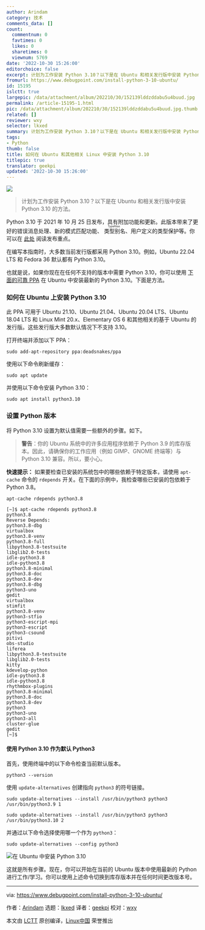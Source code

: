 ```yaml
---
author: Arindam
category: 技术
comments_data: []
count:
  commentnum: 0
  favtimes: 0
  likes: 0
  sharetimes: 0
  viewnum: 5769
date: '2022-10-30 15:26:00'
editorchoice: false
excerpt: 计划为工作安装 Python 3.10？以下是在 Ubuntu 和相关发行版中安装 Python 3.10 的方法。
fromurl: https://www.debugpoint.com/install-python-3-10-ubuntu/
id: 15195
islctt: true
largepic: /data/attachment/album/202210/30/152139lddzddabu5u4buud.jpg
permalink: /article-15195-1.html
pic: /data/attachment/album/202210/30/152139lddzddabu5u4buud.jpg.thumb.jpg
related: []
reviewer: wxy
selector: lkxed
summary: 计划为工作安装 Python 3.10？以下是在 Ubuntu 和相关发行版中安装 Python 3.10 的方法。
tags:
- Python
thumb: false
title: 如何在 Ubuntu 和其他相关 Linux 中安装 Python 3.10
titlepic: true
translator: geekpi
updated: '2022-10-30 15:26:00'
---
```


![](/data/attachment/album/202210/30/152139lddzddabu5u4buud.jpg)



> 
> 计划为工作安装 Python 3.10？以下是在 Ubuntu 和相关发行版中安装 Python 3.10 的方法。
> 
> 
> 


Python 3.10 于 2021 年 10 月 25 日发布，具有附加功能和更新。此版本带来了更好的错误消息处理、新的模式匹配功能、<ruby> 类型别名 <rt>  TypeAlias </rt></ruby>、用户定义的类型保护等。你可以在 [此处](https://docs.python.org/3.10/whatsnew/3.10.html) 阅读发布重点。


在编写本指南时，大多数当前发行版都采用 Python 3.10。例如，Ubuntu 22.04 LTS 和 Fedora 36 默认都有 Python 3.10。


也就是说，如果你现在在任何不支持的版本中需要 Python 3.10，你可以使用 [下面的可靠 PPA](https://github.com/deadsnakes) 在 Ubuntu 中安装最新的 Python 3.10。下面是方法。


### 如何在 Ubuntu 上安装 Python 3.10


此 PPA 可用于 Ubuntu 21.10、Ubuntu 21.04、Ubuntu 20.04 LTS、Ubuntu 18.04 LTS 和 Linux Mint 20.x、Elementary OS 6 和其他相关的基于 Ubuntu 的发行版。这些发行版大多数默认情况下不支持 3.10。


打开终端并添加以下 PPA：



```
sudo add-apt-repository ppa:deadsnakes/ppa

```

使用以下命令刷新缓存：



```
sudo apt update 

```

并使用以下命令安装 Python 3.10：



```
sudo apt install python3.10

```

### 设置 Python 版本


将 Python 3.10 设置为默认值需要一些额外的步骤。如下。



> 
> **警告**：你的 Ubuntu 系统中的许多应用程序依赖于 Python 3.9 的库存版本。因此，请确保你的工作应用（例如 GIMP、GNOME 终端等）与 Python 3.10 兼容。所以，要小心。
> 
> 
> 


**快速提示：** 如果要检查已安装的系统包中的哪些依赖于特定版本，请使用 `apt-cache` 命令的 `rdepends` 开关。在下面的示例中，我检查哪些已安装的包依赖于 Python 3.8。



```
apt-cache rdepends python3.8

```


```
[~]$ apt-cache rdepends python3.8
python3.8
Reverse Depends:
python3.8-dbg
virtualbox
python3.8-venv
python3.8-full
libpython3.8-testsuite
libglib2.0-tests
idle-python3.8
idle-python3.8
python3.8-minimal
python3.8-doc
python3.8-dev
python3.8-dbg
python3-uno
gedit
virtualbox
stimfit
python3.8-venv
python3-stfio
python3-escript-mpi
python3-escript
python3-csound
pitivi
obs-studio
liferea
libpython3.8-testsuite
libglib2.0-tests
kitty
kdevelop-python
idle-python3.8
idle-python3.8
rhythmbox-plugins
python3.8-minimal
python3.8-doc
python3.8-dev
python3
python3-uno
python3-all
cluster-glue
gedit
[~]$

```

#### 使用 Python 3.10 作为默认 Python3


首先，使用终端中的以下命令检查当前默认版本。



```
python3 --version

```

使用 `update-alternatives` 创建指向 `python3` 的符号链接。



```
sudo update-alternatives --install /usr/bin/python3 python3 /usr/bin/python3.9 1

```


```
sudo update-alternatives --install /usr/bin/python3 python3 /usr/bin/python3.10 2

```

并通过以下命令选择使用哪一个作为 `python3`：



```
sudo update-alternatives --config python3

```

![在 Ubuntu 中安装 Python 3.10](/data/attachment/album/202210/30/152703v363mq83isiv3ni3.jpg)


这就是所有步骤。现在，你可以开始在当前的 Ubuntu 版本中使用最新的 Python 进行工作/学习。你可以使用上述命令切换到库存版本并在任何时间更改版本号。




---


via: <https://www.debugpoint.com/install-python-3-10-ubuntu/>


作者：[Arindam](https://www.debugpoint.com/author/admin1/) 选题：[lkxed](https://github.com/lkxed) 译者：[geekpi](https://github.com/geekpi) 校对：[wxy](https://github.com/wxy)


本文由 [LCTT](https://github.com/LCTT/TranslateProject) 原创编译，[Linux中国](https://linux.cn/) 荣誉推出